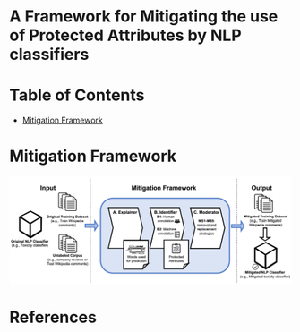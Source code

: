 # A Framework for Mitigating the use of Protected Attributes by NLP classifiers



# Table of Contents
- [Mitigation Framework](#mitigation-framework)


# Mitigation Framework
![Screenshot](images/mitigation-framework-architecture.png)

# References
```bibtex

```